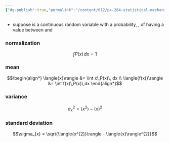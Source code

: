 ```yaml
---
{"dg-publish":true,"permalink":"/content/012/px-284-statistical-mechanics/a-probability/px-284-a2-continuous-probability-distributions/","noteIcon":"1","created":"2024-11-25T10:50:32.000+00:00","updated":"2024-11-26T13:01:16.189+00:00"}
---
```


- suppose  is a continuous random variable with a probability, , of having a value between  and 
### normalization
$$\int P(x)\,dx = 1$$
### mean
$$\begin{align*}
	\langle{x}\rangle &= \int x\,P(x)\, dx \\
	\langle{f(x)}\rangle &= \int f(x)\,P(x)\,dx
\end{align*}$$
### variance
$$\sigma_{x}^{2} = \langle{x^{2}}\rangle - \langle{x}\rangle^{2}$$

### standard deviation
$$\sigma_{x} = \sqrt{\langle{x^{2}}\rangle - \langle{x}\rangle^{2}}$$
